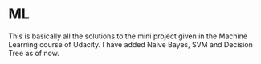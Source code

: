 # ML
This is basically all the solutions to the mini project given in the Machine Learning course of Udacity.
I have added Naive Bayes, SVM and Decision Tree as of now.
